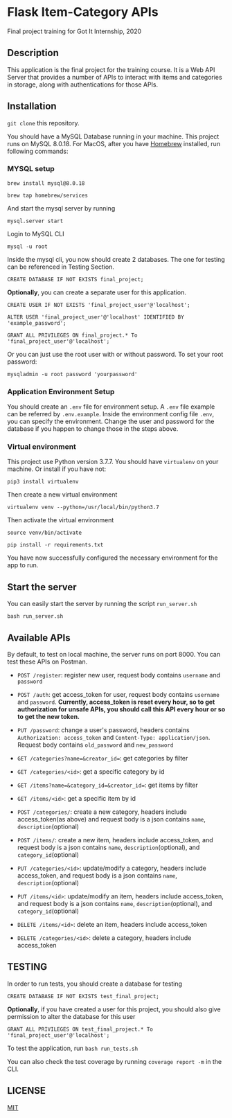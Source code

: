 # Flask Item-Category APIs
Final project training for Got It Internship, 2020

## Description

This application is the final project for the training course. It is a 
Web API Server that provides a number of APIs to interact with items 
and categories in storage, along with authentications for those APIs.

## Installation 
`git clone` this repository.

You should have a MySQL Database running in your machine. This project runs on MySQL 8.0.18.
For MacOS, after you have [Homebrew](https://brew.sh/) installed, run following commands: 

### MYSQL setup
`brew install mysql@8.0.18`

`brew tap homebrew/services `

And start the mysql server by running 

`mysql.server start`

Login to MySQL CLI

`mysql -u root`

Inside the mysql cli, you now should create 2 databases. The one for testing can be referenced in Testing Section.


`CREATE DATABASE IF NOT EXISTS final_project;`

**Optionally**, you can create a separate user for this application. 

`CREATE USER IF NOT EXISTS 'final_project_user'@'localhost';`

`ALTER USER 'final_project_user'@'localhost' IDENTIFIED BY 'example_password';`

`GRANT ALL PRIVILEGES ON final_project.* To 'final_project_user'@'localhost';`

Or you can just use the root user with or without password.
To set your root password:

`mysqladmin -u root password 'yourpassword'`

### Application Environment Setup

You should create an `.env` file for environment setup. A `.env` file example can be
 referred by `.env.example`. Inside the environment config file `.env`,
you can specify the environment. Change the user and password for the 
database if you happen to change those in the steps above.

### Virtual environment

This project use Python version 3.7.7. You should have `virtualenv` on your machine.
Or install if you have not:

`pip3 install virtualenv`

Then create a new virtual environment

`virtualenv venv --python=/usr/local/bin/python3.7`

Then activate the virtual environment

`source venv/bin/activate`

`pip install -r requirements.txt`

You have now successfully configured the necessary environment for 
the app to run.

## Start the server

You can easily start the server by running the script `run_server.sh`

`bash run_server.sh`

## Available APIs
By default, to test on local machine, the server runs on port 8000. You can 
test these APIs on Postman.

- `POST /register`: register new user, request body contains `username` and `password`
- `POST /auth`: get access_token for user, request body contains `username` and `password`. 
**Currently, access_token is reset every hour, so to get authorization for 
unsafe APIs, you should call this API every hour or so to get the new token.**
- `PUT /password`: change a user's password, headers contains `Authorization: access_token` and `Content-Type: application/json`.
Request body contains `old_password` and `new_password`

- `GET /categories?name=&creator_id=`: get categories by filter
- `GET /categories/<id>`: get a specific category by id
- `GET /items?name=&category_id=&creator_id=`: get items by filter
- `GET /items/<id>`: get a specific item by id
- `POST /categories/`: create a new category, headers include access_token(as above)
and request body is a json contains `name`, `description`(optional)
- `POST /items/`: create a new item, headers include access_token, 
and request body is a json contains `name`, `description`(optional), and 
`category_id`(optional)
- `PUT /categories/<id>`: update/modify a category, headers include access_token,
and request body is a json contains `name`, `description`(optional)
- `PUT /items/<id>`: update/modify an item, headers include access_token,
and request body is a json contains `name`, `description`(optional), 
and `category_id`(optional)
- `DELETE /items/<id>`: delete an item, headers include access_token
- `DELETE /categories/<id>`: delete a category, headers include access_token

## TESTING

In order to run tests, you should create a database for testing

`CREATE DATABASE IF NOT EXISTS test_final_project;`

**Optionally**, if you have created a user for this project, you should also give permission to alter
the database for this user

`GRANT ALL PRIVILEGES ON test_final_project.* To 'final_project_user'@'localhost';`

To test the application, run `bash run_tests.sh`

You can also check the test coverage by running `coverage report -m` in the CLI.


## LICENSE

[MIT](https://github.com/xoxwaw/gotit.finalproject/blob/master/LICENSE)












